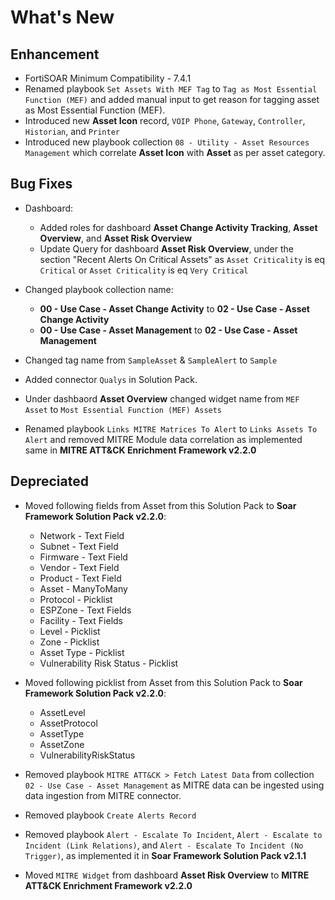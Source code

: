 # What's New

## Enhancement

- FortiSOAR Minimum Compatibility - 7.4.1
- Renamed playbook `Set Assets With MEF Tag` to `Tag as Most Essential Function (MEF)` and added manual input to get reason for tagging asset as Most Essential Function (MEF).
- Introduced new **Asset Icon** record, `VOIP Phone`, `Gateway`, `Controller`, `Historian`, and `Printer`
- Introduced new playbook collection `08 - Utility - Asset Resources Management` which correlate **Asset Icon** with **Asset** as per asset category.

## Bug Fixes
    
- Dashboard:
    - Added roles for dashboard **Asset Change Activity Tracking**, **Asset Overview**, and **Asset Risk Overview**  
    - Update Query for dashboard **Asset Risk Overview**, under the section "Recent Alerts On Critical Assets" as `Asset Criticality` is eq `Critical` or `Asset Criticality` is eq `Very Critical`

- Changed playbook collection name:
    - **00 - Use Case - Asset Change Activity** to **02 - Use Case - Asset Change Activity**
    - **00 - Use Case - Asset Management** to **02 - Use Case - Asset Management**

- Changed tag name from `SampleAsset` & `SampleAlert` to `Sample`
- Added connector `Qualys` in Solution Pack.
- Under dashbaord **Asset Overview** changed widget name from `MEF Asset` to `Most Essential Function (MEF) Assets`
- Renamed playbook `Links MITRE Matrices To Alert` to `Links Assets To Alert` and removed MITRE Module data correlation as implemented same in **MITRE ATT&CK Enrichment Framework v2.2.0**

## Depreciated

- Moved following fields from Asset from this Solution Pack to **Soar Framework Solution Pack v2.2.0**:
    - Network - Text Field
    - Subnet - Text Field
    - Firmware - Text Field
    - Vendor - Text Field
    - Product - Text Field
    - Asset - ManyToMany
    - Protocol - Picklist
    - ESPZone - Text Fields
    - Facility - Text Fields
    - Level - Picklist
    - Zone - Picklist
    - Asset Type - Picklist
    - Vulnerability Risk Status - Picklist

- Moved following picklist from Asset from this Solution Pack to **Soar Framework Solution Pack v2.2.0**:
    - AssetLevel 
    - AssetProtocol
    - AssetType
    - AssetZone
    - VulnerabilityRiskStatus

- Removed playbook `MITRE ATT&CK > Fetch Latest Data` from collection `02 - Use Case - Asset Management` as MITRE data can be ingested using data ingestion from MITRE connector.
- Removed playbook `Create Alerts Record`
- Removed playbook `Alert - Escalate To Incident`, `Alert - Escalate to Incident (Link Relations)`, and `Alert - Escalate To Incident (No Trigger)`, as implemented it in **Soar Framework Solution Pack v2.1.1** 
- Moved `MITRE Widget` from dashboard **Asset Risk Overview** to **MITRE ATT&CK Enrichment Framework v2.2.0**